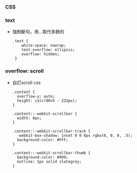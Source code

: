 ### CSS

### text
- 強制斷句，用...取代多餘的

  ```
  .text {
      white-space: nowrap;
      text-overflow: ellipsis;
      overflow: hidden;
   }
   ```

### overflow: scroll
- 自訂scroll css
  ```
  .content {
    overflow-y: auto;
    height: calc(90vh - 233px);
  }

  .content::-webkit-scrollbar {
    width: 8px;
  }

  .content::-webkit-scrollbar-track {
    -webkit-box-shadow: inset 0 0 6px rgba(0, 0, 0, .5);
    background-color: #FFF;
  }

  .content::-webkit-scrollbar-thumb {
    background-color: #999;
    outline: 1px solid slategrey;
  }
  ```
